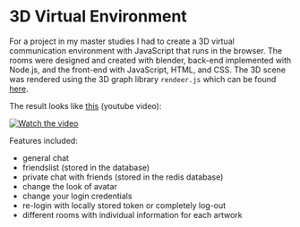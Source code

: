 # 3D Virtual Environment

For a project in my master studies I had to create a 3D virtual communication environment with JavaScript that runs in the browser. The rooms were designed and created with blender, back-end implemented with Node.js, and the front-end with JavaScript, HTML, and CSS. The 3D scene was rendered using the 3D graph library ```rendeer.js``` which can be found [here](https://github.com/jagenjo/rendeer.js).

The result looks like [this](https://youtu.be/3ykdngrXfb8) (youtube video):

[![Watch the video](https://img.youtube.com/vi/3ykdngrXfb8/maxresdefault.jpg)](https://youtu.be/3ykdngrXfb8)

Features included:
- general chat
- friendslist (stored in the database)
- private chat with friends (stored in the redis database)
- change the look of avatar
- change your login credentials
- re-login with locally stored token or completely log-out
- different rooms with individual information for each artwork
